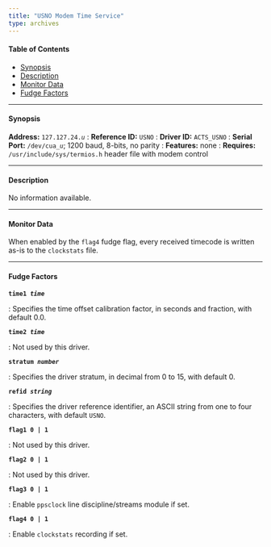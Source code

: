 ```yaml
---
title: "USNO Modem Time Service"
type: archives
---
```


#### Table of Contents

*  [Synopsis](/archives/3-5.93e/driver24/#synopsis)
*  [Description](/archives/3-5.93e/driver24/#description)
*  [Monitor Data](/archives/3-5.93e/driver24/#monitor-data)
*  [Fudge Factors](/archives/3-5.93e/driver24/#fudge-factors)

* * *

#### Synopsis

**Address:** <code>127.127.24._u_</code>
: **Reference ID:** <code>USNO</code>
: **Driver ID:** <code>ACTS_USNO</code>
: **Serial Port:** <code>/dev/cua\__u_</code>; 1200 baud, 8-bits, no parity
: **Features:** none
: **Requires:** <code>/usr/include/sys/termios.h</code> header file with modem control

* * *

#### Description

No information available.

* * *

#### Monitor Data

When enabled by the <code>flag4</code> fudge flag, every received timecode is written as-is to the <code>clockstats</code> file. 

* * *

#### Fudge Factors

<code>**time1 _time_**</code>

: Specifies the time offset calibration factor, in seconds and fraction, with default 0.0.

<code>**time2 _time_**</code>

: Not used by this driver.

<code>**stratum _number_**</code>

: Specifies the driver stratum, in decimal from 0 to 15, with default 0.

<code>**refid _string_**</code>

: Specifies the driver reference identifier, an ASCII string from one to four characters, with default <code>USNO</code>.

<code>**flag1 0 | 1**</code>

: Not used by this driver.

<code>**flag2 0 | 1**</code>

: Not used by this driver.

<code>**flag3 0 | 1**</code>

: Enable <code>ppsclock</code> line discipline/streams module if set.

<code>**flag4 0 | 1**</code>

: Enable <code>clockstats</code> recording if set.